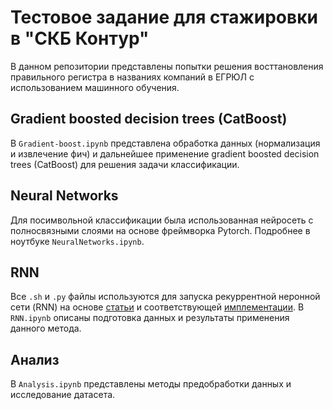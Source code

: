 # Тестовое задание для стажировки в "СКБ Контур"
В данном репозитории представлены попытки решения восттановления правильного регистра в названиях компаний в ЕГРЮЛ с использованием машинного обучения.

## Gradient boosted decision trees (CatBoost)

В `Gradient-boost.ipynb` представлена обработка данных (нормализация и извлечение фич) и дальнейшее применение gradient boosted decision trees (CatBoost) для решения задачи классификации. 

## Neural Networks

Для посимвольной классификации была использованная нейросеть с полносвязными слоями на основе фреймворка Pytorch. Подробнее в ноутбуке `NeuralNetworks.ipynb`. 

## RNN

Все `.sh` и `.py` файлы используются для запуска рекуррентной неронной сети (RNN) на основе [статьи](https://www.aclweb.org/anthology/D16-1225/) и соответствующей [имплементации](https://github.com/raymondhs/pytorch-char-rnn-truecase/). В `RNN.ipynb` описаны подготовка данных и результаты применения данного метода.

## Анализ

В `Analysis.ipynb` представлены методы предобработки данных и исследование датасета.